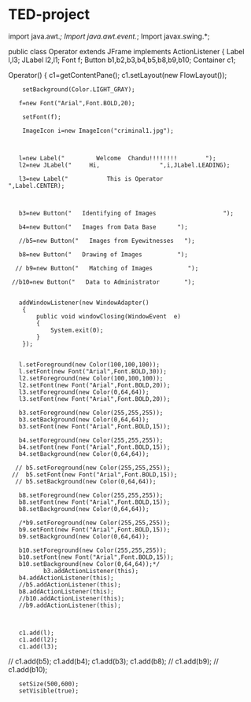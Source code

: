 # TED-project
import java.awt.*;
Import java.awt.event.*;
Import javax.swing.*;

public class Operator extends JFrame implements ActionListener
	{
Label l,l3;	
JLabel l2,l1;
Font f;
Button b1,b2,b3,b4,b5,b8,b9,b10;
Container c1;
        
Operator()
	{
        c1=getContentPane();
       c1.setLayout(new FlowLayout());
		
        setBackground(Color.LIGHT_GRAY);

       f=new Font("Arial",Font.BOLD,20);

        setFont(f);
        
		ImageIcon i=new ImageIcon("criminal1.jpg");

       

	   l=new Label("         Welcome  Chandu!!!!!!!!        ");
	   l2=new JLabel("     Hi,                 ",i,JLabel.LEADING);

	   l3=new Label("           This is Operator                                                       ",Label.CENTER);
      
       
      
       b3=new Button("   Identifying of Images                   ");

       b4=new Button("   Images from Data Base      ");
      
       //b5=new Button("   Images from Eyewitnesses   ");
       
       b8=new Button("   Drawing of Images          ");
       
	  // b9=new Button("   Matching of Images          ");
       
	 //b10=new Button("   Data to Administrator       ");
       

	   addWindowListener(new WindowAdapter()
		{
			public void windowClosing(WindowEvent  e)
			{
				System.exit(0);
			}
		});


       l.setForeground(new Color(100,100,100));
       l.setFont(new Font("Arial",Font.BOLD,30)); 
       l2.setForeground(new Color(100,100,100));
       l2.setFont(new Font("Arial",Font.BOLD,20)); 
       l3.setForeground(new Color(0,64,64));
       l3.setFont(new Font("Arial",Font.BOLD,20)); 

       b3.setForeground(new Color(255,255,255));
       b3.setBackground(new Color(0,64,64));
       b3.setFont(new Font("Arial",Font.BOLD,15)); 
       
	   b4.setForeground(new Color(255,255,255));
       b4.setFont(new Font("Arial",Font.BOLD,15)); 
       b4.setBackground(new Color(0,64,64));
       
	  // b5.setForeground(new Color(255,255,255));
     //  b5.setFont(new Font("Arial",Font.BOLD,15)); 
      // b5.setBackground(new Color(0,64,64));
       
	   b8.setForeground(new Color(255,255,255));
       b8.setFont(new Font("Arial",Font.BOLD,15)); 
       b8.setBackground(new Color(0,64,64));
       
       /*b9.setForeground(new Color(255,255,255));
       b9.setFont(new Font("Arial",Font.BOLD,15)); 
       b9.setBackground(new Color(0,64,64));
       
       b10.setForeground(new Color(255,255,255));
       b10.setFont(new Font("Arial",Font.BOLD,15)); 
       b10.setBackground(new Color(0,64,64));*/
              b3.addActionListener(this);
       b4.addActionListener(this);
       //b5.addActionListener(this);
       b8.addActionListener(this);
       //b10.addActionListener(this);
       //b9.addActionListener(this);
       

       
	   c1.add(l);
	   c1.add(l2);
	   c1.add(l3);

   //    c1.add(b5);
       c1.add(b4);
       c1.add(b3);
	   c1.add(b8);
	 //  c1.add(b9);
	//   c1.add(b10);
      

       setSize(500,600);
       setVisible(true);

       
